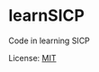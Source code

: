 learnSICP
=========

Code in learning SICP 

License: [MIT](https://github.com/liushuping/learnSICP/blob/master/LICENSE)
